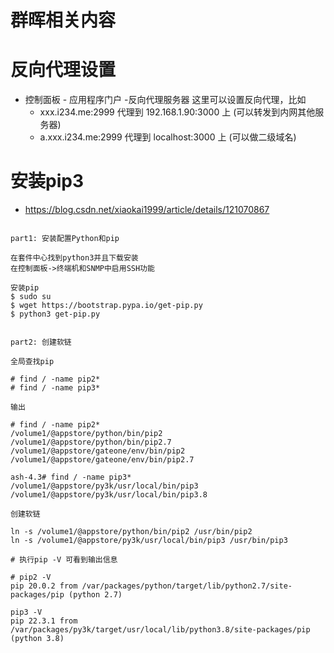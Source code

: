 # 群晖相关内容

# 反向代理设置
- 控制面板 - 应用程序门户 -反向代理服务器 这里可以设置反向代理，比如
  - xxx.i234.me:2999 代理到 192.168.1.90:3000 上 (可以转发到内网其他服务器)
  - a.xxx.i234.me:2999 代理到  localhost:3000 上 (可以做二级域名)

# 安装pip3
- https://blog.csdn.net/xiaokai1999/article/details/121070867


```shell

part1: 安装配置Python和pip

在套件中心找到python3并且下载安装
在控制面板->终端机和SNMP中启用SSH功能

安装pip
$ sudo su
$ wget https://bootstrap.pypa.io/get-pip.py
$ python3 get-pip.py


part2: 创建软链

全局查找pip

# find / -name pip2*
# find / -name pip3*

输出

# find / -name pip2*
/volume1/@appstore/python/bin/pip2
/volume1/@appstore/python/bin/pip2.7
/volume1/@appstore/gateone/env/bin/pip2
/volume1/@appstore/gateone/env/bin/pip2.7

ash-4.3# find / -name pip3*
/volume1/@appstore/py3k/usr/local/bin/pip3
/volume1/@appstore/py3k/usr/local/bin/pip3.8

创建软链

ln -s /volume1/@appstore/python/bin/pip2 /usr/bin/pip2
ln -s /volume1/@appstore/py3k/usr/local/bin/pip3 /usr/bin/pip3

# 执行pip -V 可看到输出信息

# pip2 -V
pip 20.0.2 from /var/packages/python/target/lib/python2.7/site-packages/pip (python 2.7)

pip3 -V
pip 22.3.1 from /var/packages/py3k/target/usr/local/lib/python3.8/site-packages/pip (python 3.8)
```

